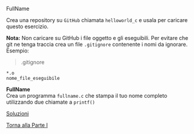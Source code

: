 FullName



Crea una repository su `GitHub` chiamata `helloworld_c`
e usala per caricare questo esercizio.

**Nota:** Non caricare su GitHub i file oggetto e gli eseguibili. Per evitare
che git ne tenga traccia crea un file `.gitignore` contenente i nomi da ignorare.
Esempio:

> .gitignore

```
*.o
nome_file_eseguibile
```

**FullName**<br>
Crea un programma `fullname.c` che stampa il tuo nome completo utilizzando due chiamate a `printf()`

<a href="https://github.com/FabioZTessitore/laboratorio/tree/master/esercizi/part-i/intro-C">Soluzioni</a>

<a href="/activities/1">Torna alla Parte I</a>
